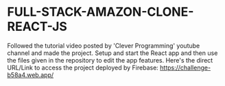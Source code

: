 # FULL-STACK-AMAZON-CLONE-REACT-JS
Followed the tutorial video posted by 'Clever Programming' youtube channel and made the project.
Setup and start the React app and then use the files given in the repository to edit the app features.
Here's the direct URL/Link to access the project deployed by Firebase: https://challenge-b58a4.web.app/
